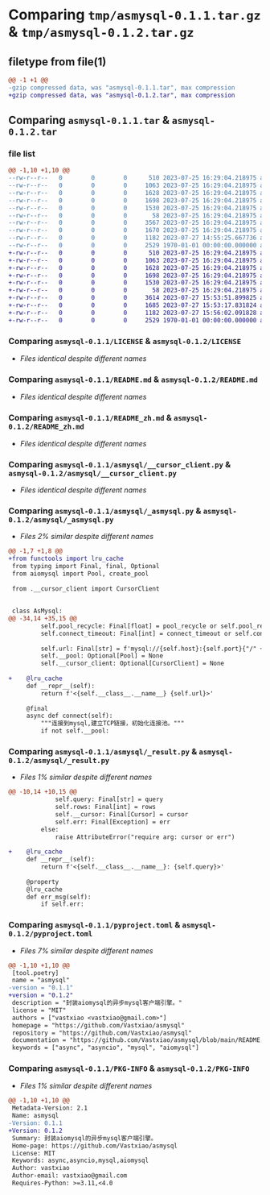 # Comparing `tmp/asmysql-0.1.1.tar.gz` & `tmp/asmysql-0.1.2.tar.gz`

## filetype from file(1)

```diff
@@ -1 +1 @@
-gzip compressed data, was "asmysql-0.1.1.tar", max compression
+gzip compressed data, was "asmysql-0.1.2.tar", max compression
```

## Comparing `asmysql-0.1.1.tar` & `asmysql-0.1.2.tar`

### file list

```diff
@@ -1,10 +1,10 @@
--rw-r--r--   0        0        0      510 2023-07-25 16:29:04.218975 asmysql-0.1.1/CHANGELOG.md
--rw-r--r--   0        0        0     1063 2023-07-25 16:29:04.218975 asmysql-0.1.1/LICENSE
--rw-r--r--   0        0        0     1628 2023-07-25 16:29:04.218975 asmysql-0.1.1/README.md
--rw-r--r--   0        0        0     1698 2023-07-25 16:29:04.218975 asmysql-0.1.1/README_zh.md
--rw-r--r--   0        0        0     1530 2023-07-25 16:29:04.218975 asmysql-0.1.1/asmysql/__cursor_client.py
--rw-r--r--   0        0        0       58 2023-07-25 16:29:04.218975 asmysql-0.1.1/asmysql/__init__.py
--rw-r--r--   0        0        0     3567 2023-07-25 16:29:04.218975 asmysql-0.1.1/asmysql/_asmysql.py
--rw-r--r--   0        0        0     1670 2023-07-25 16:29:04.218975 asmysql-0.1.1/asmysql/_result.py
--rw-r--r--   0        0        0     1182 2023-07-27 14:55:25.667736 asmysql-0.1.1/pyproject.toml
--rw-r--r--   0        0        0     2529 1970-01-01 00:00:00.000000 asmysql-0.1.1/PKG-INFO
+-rw-r--r--   0        0        0      510 2023-07-25 16:29:04.218975 asmysql-0.1.2/CHANGELOG.md
+-rw-r--r--   0        0        0     1063 2023-07-25 16:29:04.218975 asmysql-0.1.2/LICENSE
+-rw-r--r--   0        0        0     1628 2023-07-25 16:29:04.218975 asmysql-0.1.2/README.md
+-rw-r--r--   0        0        0     1698 2023-07-25 16:29:04.218975 asmysql-0.1.2/README_zh.md
+-rw-r--r--   0        0        0     1530 2023-07-25 16:29:04.218975 asmysql-0.1.2/asmysql/__cursor_client.py
+-rw-r--r--   0        0        0       58 2023-07-25 16:29:04.218975 asmysql-0.1.2/asmysql/__init__.py
+-rw-r--r--   0        0        0     3614 2023-07-27 15:53:51.899825 asmysql-0.1.2/asmysql/_asmysql.py
+-rw-r--r--   0        0        0     1685 2023-07-27 15:53:17.831824 asmysql-0.1.2/asmysql/_result.py
+-rw-r--r--   0        0        0     1182 2023-07-27 15:56:02.091828 asmysql-0.1.2/pyproject.toml
+-rw-r--r--   0        0        0     2529 1970-01-01 00:00:00.000000 asmysql-0.1.2/PKG-INFO
```

### Comparing `asmysql-0.1.1/LICENSE` & `asmysql-0.1.2/LICENSE`

 * *Files identical despite different names*

### Comparing `asmysql-0.1.1/README.md` & `asmysql-0.1.2/README.md`

 * *Files identical despite different names*

### Comparing `asmysql-0.1.1/README_zh.md` & `asmysql-0.1.2/README_zh.md`

 * *Files identical despite different names*

### Comparing `asmysql-0.1.1/asmysql/__cursor_client.py` & `asmysql-0.1.2/asmysql/__cursor_client.py`

 * *Files identical despite different names*

### Comparing `asmysql-0.1.1/asmysql/_asmysql.py` & `asmysql-0.1.2/asmysql/_asmysql.py`

 * *Files 2% similar despite different names*

```diff
@@ -1,7 +1,8 @@
+from functools import lru_cache
 from typing import Final, final, Optional
 from aiomysql import Pool, create_pool
 
 from .__cursor_client import CursorClient
 
 
 class AsMysql:
@@ -34,14 +35,15 @@
         self.pool_recycle: Final[float] = pool_recycle or self.pool_recycle
         self.connect_timeout: Final[int] = connect_timeout or self.connect_timeout
 
         self.url: Final[str] = f'mysql://{self.host}:{self.port}{"/" + self.database if self.database else ""}'
         self.__pool: Optional[Pool] = None
         self.__cursor_client: Optional[CursorClient] = None
 
+    @lru_cache
     def __repr__(self):
         return f'<{self.__class__.__name__} {self.url}>'
 
     @final
     async def connect(self):
         """连接到mysql,建立TCP链接，初始化连接池。"""
         if not self.__pool:
```

### Comparing `asmysql-0.1.1/asmysql/_result.py` & `asmysql-0.1.2/asmysql/_result.py`

 * *Files 1% similar despite different names*

```diff
@@ -10,14 +10,15 @@
             self.query: Final[str] = query
             self.rows: Final[int] = rows
             self.__cursor: Final[Cursor] = cursor
             self.err: Final[Exception] = err
         else:
             raise AttributeError("require arg: cursor or err")
 
+    @lru_cache
     def __repr__(self):
         return f'<{self.__class__.__name__}: {self.query}>'
 
     @property
     @lru_cache
     def err_msg(self):
         if self.err:
```

### Comparing `asmysql-0.1.1/pyproject.toml` & `asmysql-0.1.2/pyproject.toml`

 * *Files 7% similar despite different names*

```diff
@@ -1,10 +1,10 @@
 [tool.poetry]
 name = "asmysql"
-version = "0.1.1"
+version = "0.1.2"
 description = "封装aiomysql的异步mysql客户端引擎。"
 license = "MIT"
 authors = ["vastxiao <vastxiao@gmail.com>"]
 homepage = "https://github.com/Vastxiao/asmysql"
 repository = "https://github.com/Vastxiao/asmysql"
 documentation = "https://github.com/Vastxiao/asmysql/blob/main/README.md"
 keywords = ["async", "asyncio", "mysql", "aiomysql"]
```

### Comparing `asmysql-0.1.1/PKG-INFO` & `asmysql-0.1.2/PKG-INFO`

 * *Files 1% similar despite different names*

```diff
@@ -1,10 +1,10 @@
 Metadata-Version: 2.1
 Name: asmysql
-Version: 0.1.1
+Version: 0.1.2
 Summary: 封装aiomysql的异步mysql客户端引擎。
 Home-page: https://github.com/Vastxiao/asmysql
 License: MIT
 Keywords: async,asyncio,mysql,aiomysql
 Author: vastxiao
 Author-email: vastxiao@gmail.com
 Requires-Python: >=3.11,<4.0
```

